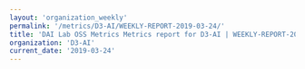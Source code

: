 ```yaml
---
layout: 'organization_weekly'
permalink: '/metrics/D3-AI/WEEKLY-REPORT-2019-03-24/'
title: 'DAI Lab OSS Metrics Metrics report for D3-AI | WEEKLY-REPORT-2019-03-24'
organization: 'D3-AI'
current_date: '2019-03-24'
---
```

